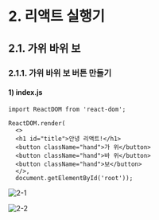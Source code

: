 # 2. 리액트 실행기

## 2.1. 가위 바위 보	

### 2.1.1. 가위 바위 보 버튼 만들기

#### 1) index.js

```react
import ReactDOM from 'react-dom';

ReactDOM.render(
  <>
  <h1 id="title">안녕 리액트!</h1>
  <button className="hand">가 위</button>
  <button className="hand">바 위</button>
  <button className="hand">보</button>
  </>,
  document.getElementById('root'));
```

![2-1](https://github.com/ohtaekwon/TIL/blob/master/React-Basic/img/2_1.png?raw=true)



![2-2](https://github.com/ohtaekwon/TIL/blob/master/React-Basic/img/3_1.png?raw=true)
